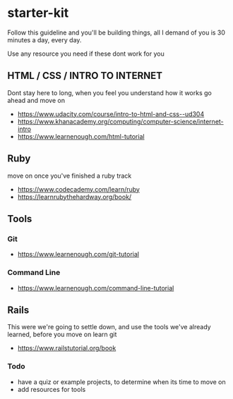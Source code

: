 # starter-kit 
Follow this guideline and you'll be building things,
all I demand of you is 30 minutes a day, every day.

Use any resource you need if these dont work for you

## HTML / CSS / INTRO TO INTERNET
Dont stay here to long, when you feel you understand how it works
go ahead and move on 

* https://www.udacity.com/course/intro-to-html-and-css--ud304
* https://www.khanacademy.org/computing/computer-science/internet-intro
* https://www.learnenough.com/html-tutorial


## Ruby
move on once you've finished a ruby track

* https://www.codecademy.com/learn/ruby
* https://learnrubythehardway.org/book/

## Tools 
### Git 
* https://www.learnenough.com/git-tutorial

### Command Line
* https://www.learnenough.com/command-line-tutorial

## Rails
This were we're going to settle down, and use the tools we've already learned,
before you move on learn git

* https://www.railstutorial.org/book


### Todo

* have a quiz or example projects, to determine when its time to move on
* add resources for tools
